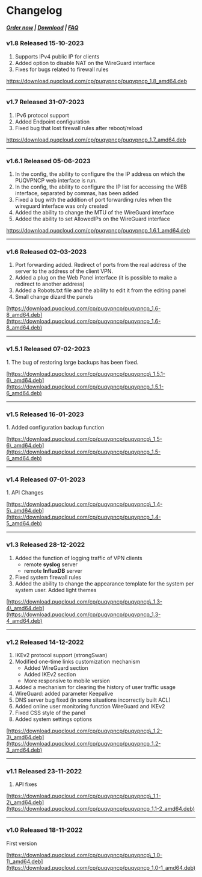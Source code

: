 # Changelog

##### [Order now](https://puqcloud.com/index.php?rp=/store/puqvpn) | [Download](https://download.puqcloud.com/cp/puqvpncp/) | [FAQ](https://faq.puqcloud.com)

### v1.8 Released 15-10-2023
1. Supports IPv4 public IP for clients
2. Added option to disable NAT on the WireGuard interface
3. Fixes for bugs related to firewall rules

https://download.puqcloud.com/cp/puqvpncp/puqvpncp_1.8_amd64.deb

- - - - - -

### v1.7 Released 31-07-2023
1. IPv6 protocol support
2. Added Endpoint configuration
3. Fixed bug that lost firewall rules after reboot/reload
 
https://download.puqcloud.com/cp/puqvpncp/puqvpncp_1.7_amd64.deb

- - - - - -

### v1.6.1 Released 05-06-2023
1. In the config, the ability to configure the the IP address on which the PUQVPNCP web interface is run.
2. In the config, the ability to configure the IP list for accessing the WEB interface, separated by commas, has been added
3. Fixed a bug with the addition of port forwarding rules when the wireguard interface was only created
4. Added the ability to change the MTU of the WireGuard interface
5. Added the ability to set AllowedIPs on the WireGuard interface
 
https://download.puqcloud.com/cp/puqvpncp/puqvpncp_1.6.1_amd64.deb
 
- - - - - -

### v1.6 Released 02-03-2023
1. Port forwarding added. Redirect of ports from the real address of the server to the address of the client VPN.
2. Added a plug on the Web Panel interface (it is possible to make a redirect to another address)
3. Added a Robots.txt file and the ability to edit it from the editing panel
4. Small change dizard the panels

[https://download.puqcloud.com/cp/puqvpncp/puqvpncp_1.6-8_amd64.deb](https://download.puqcloud.com/cp/puqvpncp/puqvpncp_1.6-8_amd64.deb)

- - - - - -

### v1.5.1 Released 07-02-2023

1\. The bug of restoring large backups has been fixed.  
  
[https://download.puqcloud.com/cp/puqvpncp/puqvpncp\_1.5.1-6\_amd64.deb](https://download.puqcloud.com/cp/puqvpncp/puqvpncp_1.5.1-6_amd64.deb)

- - - - - -

### v1.5 Released 16-01-2023

1\. Added configuration backup function  
  
[https://download.puqcloud.com/cp/puqvpncp/puqvpncp\_1.5-6\_amd64.deb](https://download.puqcloud.com/cp/puqvpncp/puqvpncp_1.5-6_amd64.deb)

- - - - - -

### v1.4 Released 07-01-2023

1\. API Changes

[https://download.puqcloud.com/cp/puqvpncp/puqvpncp\_1.4-5\_amd64.deb](https://download.puqcloud.com/cp/puqvpncp/puqvpncp_1.4-5_amd64.deb)

- - - - - -

### v1.3 Released 28-12-2022

1. Added the function of logging traffic of VPN clients 
    - remote **syslog** server
    - remote **InfluxDB** server
2. Fixed system firewall rules
3. Added the ability to change the appearance template for the system per system user. Added light themes

[https://download.puqcloud.com/cp/puqvpncp/puqvpncp\_1.3-4\_amd64.deb](https://download.puqcloud.com/cp/puqvpncp/puqvpncp_1.3-4_amd64.deb)

- - - - - -

### v1.2 Released 14-12-2022

1. IKEv2 protocol support (strongSwan)
2. Modified one-time links customization mechanism 
    - Added WireGuard section
    - Added IKEv2 section
    - More responsive to mobile version
3. Added a mechanism for clearing the history of user traffic usage
4. WireGuard: added parameter Keepalive
5. DNS server bug fixed (in some situations incorrectly built ACL)
6. Added online user monitoring function WireGuard and IKEv2
7. Fixed CSS style of the panel
8. Added system settings options

[https://download.puqcloud.com/cp/puqvpncp/puqvpncp\_1.2-3\_amd64.deb](https://download.puqcloud.com/cp/puqvpncp/puqvpncp_1.2-3_amd64.deb)

- - - - - -

### v1.1 Released 23-11-2022

1. API fixes

[https://download.puqcloud.com/cp/puqvpncp/puqvpncp\_1.1-2\_amd64.deb](https://download.puqcloud.com/cp/puqvpncp/puqvpncp_1.1-2_amd64.deb)

- - - - - -

### v1.0 Released 18-11-2022

First version

[https://download.puqcloud.com/cp/puqvpncp/puqvpncp\_1.0-1\_amd64.deb](https://download.puqcloud.com/cp/puqvpncp/puqvpncp_1.0-1_amd64.deb)
